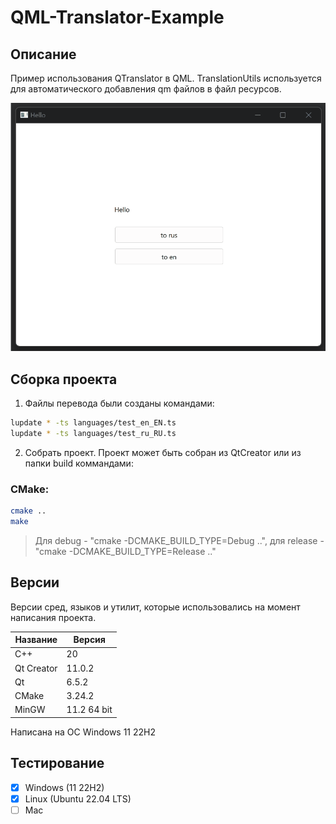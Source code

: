 # QML-Translator-Example

## Описание

Пример использования QTranslator в QML. TranslationUtils используется для автоматического добавления qm файлов в файл ресурсов.

![alt text](doc/QML-Translator-Example.gif)

## Сборка проекта

1. Файлы перевода были созданы командами:

```bash
lupdate * -ts languages/test_en_EN.ts
lupdate * -ts languages/test_ru_RU.ts
```

2. Собрать проект. Проект может быть собран из QtCreator или из папки build коммандами:

### CMake:

```bash
cmake ..
make
```
> Для debug - "cmake -DCMAKE_BUILD_TYPE=Debug ..", для release - "cmake -DCMAKE_BUILD_TYPE=Release .."

## Версии

Версии сред, языков и утилит, которые использовались на момент написания проекта.

| Название   | Версия               |
| -----------|----------------------|
| C++        | 20                   |
| Qt Creator | 11.0.2               |
| Qt         | 6.5.2                |
| CMake      | 3.24.2               |
| MinGW      | 11.2 64 bit          |

Написана на ОС Windows 11 22H2

## Тестирование

- [x] Windows (11 22H2)
- [x] Linux (Ubuntu 22.04 LTS)
- [ ] Mac